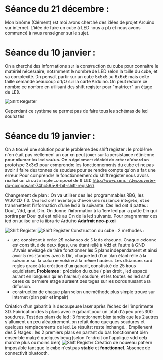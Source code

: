 # Séance du 21 décembre :
Mon binôme (Clément) est moi avons cherché des idées de projet Arduino sur internet.
L'idée de faire un cube à LED nous a plu et nous avons commencé à nous renseigner sur le sujet.
# Séance du 10 janvier :
On a cherché des informations sur la construction du cube pour connaitre le matériel nécessaire, notamment le nombre de LED selon
la taille du cube, et sa complexité.
On pensait partir sur un cube 5x5x5 ou 6x6x6 mais cette taille demande beaucoup d'I/O sur la carte Arduino. On peut 
réduire ce nombre ce nombre en utilisant des shift register pour "matricer" un étage de LED.

![Shift Register](https://i.pinimg.com/236x/af/ba/fc/afbafc49a383502bb2e3017b994b4432--electronic-engineering-electronic-circuit.jpg)

Cependant ce système ne permet pas de faire tous les schémas de led souhaités

# Séance du 19 janvier :
On a trouvé une solution pour le problème des shift register : le problème n'en était pas réellement un car on peut jouer sur 
la persistance rétinienne pour allumer les led voulus.
On a également décidé de créer d'abord un prototype 3x3x3 pour comprendre les fonctionnements du cube et ne pas avoir à faire des tonnes de soudure pour se rendre compte qu'on a fait une erreur.
Pour comprendre le fonctionnement du shift register nous avons réalisé un circuit simple composé de 8 LED
http://www.zem.fr/decouverte-du-composant-74hc595-8-bit-shift-register/

Changement de plan :
On va utiliser des led programmables RBG, les WS812D-F8. Ces led ont l'avantage d'avoir une résitance intégrée, et se transmettent l'information d'une led à la suivante. Ces led ont 4 pattes : Dout, Vdd, gnd, Din. On donne l'information à la 1ere led par la patte Din qui sortira par Dout qui est relié au Din de la led suivante.
Pour pragrammer ces led on utilise une la librairie Arduino **Adafruit neo-pixel** 

![Shift Register](https://user-images.githubusercontent.com/34739496/40749791-7e43b124-6465-11e8-86cf-8e2671006f6c.png)
![Shift Register](https://user-images.githubusercontent.com/34739496/40749800-8212b714-6465-11e8-8667-2113e03961ed.png)
Construction du cube : 
2 méthodes : 
  - une consistant à créer 25 colonnes de 5 leds chacune. Chaque colonne est consititué de deux tiges, une étant relié à Vdd et l'autre à GND. J'avais envisagé de faire fonctionner les 5 plans independament et ainsi avoir 5 résistances avec 5 Din, chaque led d'un plan étant rélié à la suivante sur la colonne voisine à la même hauteur. Les distances sont regles grace à la création d'un gabarit, constistué de 25 trous equidistant. **Problemes** : précision du cube ( plan droit , led espacé autant en longueur qu'en hauteur) soudure, et les toutes les led sauf celles du derniere étage auraient des toges sur les bords nuisant à la diffusion.
  - construction de chaque  plan selon une méthode plus simple trouvé sur internet (plan pair et impair)
  
Création d'un gabarit à la decoupeuse laser après l'échec de l'imprimante 3D.
Fabrication des 5 plans avec le gabarit pour un total d'à peu près 300 soudures.
Test des plans de led : 3 fonctionnent bien tandis que les 2 autres s'allument un peu aléatoirement. on refait donc quelques soudures et quelques remplacements de led. Le résultat reste inchangé...
Empilement des 5 étages : les 2 premiers plans en partant du bas fonctionnent bien ensemble malgré quelques beug (selon l'endroit on l'applique vdd cela marche plus ou moins bien)
![Shift Register](https://user-images.githubusercontent.com/34739496/40751241-a519441c-646a-11e8-8d84-a3d2046e0e27.jpg)
Création de nouveau pattern impossible tant que le cube n'est pas **stable** et **fonctionnel**.
Absence de connectivit bluetooth.
